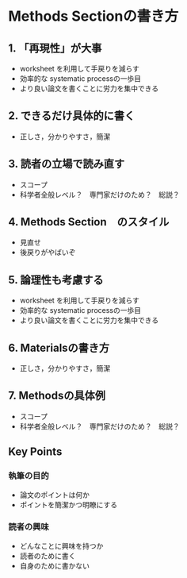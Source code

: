 # Methods Sectionの書き方

## 1. 「再現性」が大事

- worksheet を利用して手戻りを減らす
- 効率的な systematic processの一歩目
- より良い論文を書くことに労力を集中できる

## 2. できるだけ具体的に書く

- 正しさ，分かりやすさ，簡潔

## 3. 読者の立場で読み直す

- スコープ
- 科学者全般レベル？　専門家だけのため？　総説？

## 4. Methods Section　のスタイル

- 見直せ
- 後戻りがやばいぞ

## 5. 論理性も考慮する

- worksheet を利用して手戻りを減らす
- 効率的な systematic processの一歩目
- より良い論文を書くことに労力を集中できる

## 6. Materialsの書き方

- 正しさ，分かりやすさ，簡潔

## 7. Methodsの具体例

- スコープ
- 科学者全般レベル？　専門家だけのため？　総説？

## Key Points

### 執筆の目的

- 論文のポイントは何か
- ポイントを簡潔かつ明瞭にする

### 読者の興味

- どんなことに興味を持つか
- 読者のために書く
- 自身のために書かない

